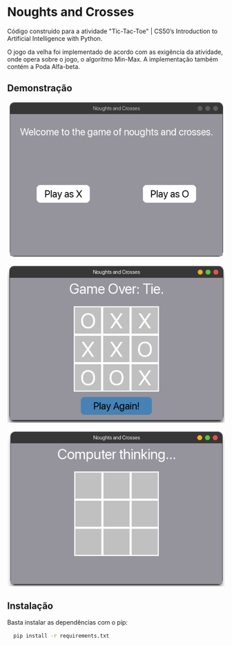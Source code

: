 
# Noughts and Crosses

Código construído para a atividade "Tic-Tac-Toe" | CS50’s Introduction to Artificial Intelligence with Python.

O jogo da velha foi implementado de acordo com as exigência da atividade, onde opera sobre o jogo, o algoritmo Min-Max. A implementação também contém a Poda Alfa-beta.


## Demonstração

![Menu do Jogo](img/menu.png)

![Empate](img/tie.png)

![Computador](img/think.png)



## Instalação

Basta instalar as dependências com o pip:

```bash
  pip install -r requirements.txt  
```
    
